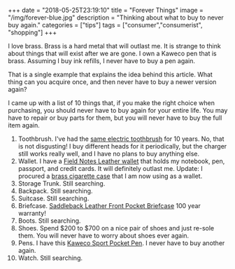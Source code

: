 +++
date = "2018-05-25T23:19:10"
title = "Forever Things"
image = "/img/forever-blue.jpg"
description = "Thinking about what to buy to never buy again."
categories = ["tips"]
tags = ["consumer","consumerist", "shopping"]
+++

I love brass. Brass is a hard metal that will outlast me. It is strange to think about things that will exist after we are gone. I own a Kaweco pen that is brass. Assuming I buy ink refills, I never have to buy a pen again.

That is a single example that explains the idea behind this article. What thing can you acquire once, and then never have to buy a newer version again?

I came up with a list of 10 things that, if you make the right choice when purchasing, you should never have to buy again for your entire life. You may have to repair or buy parts for them, but you will never have to buy the full item again.

1. Toothbrush. I've had the [same electric toothbrush][3] for 10 years. No, that is not disgusting! I buy different heads for it periodically, but the charger still works really well, and I have no plans to buy anything else.
2. Wallet. I have a [Field Notes Leather wallet][4] that holds my notebook, pen, passport, and credit cards. It will definitely outlast me. Update: I procured a [brass cigarette case][5] that I am now using as a wallet.
3. Storage Trunk. Still searching.
4. Backpack. Still searching.
5. Suitcase. Still searching.
6. Briefcase. [Saddleback Leather Front Pocket Briefcase][1] 100 year warranty!
7. Boots. Still searching.
8. Shoes. Spend $200 to $700 on a nice pair of shoes and just re-sole them. You will never have to worry about shoes ever again.
9. Pens. I have this [Kaweco Sport Pocket Pen][2]. I never have to buy another again.
10. Watch. Still searching.


[1]: http://a.co/22VWxxd "100 years."
[2]: http://a.co/5P0KU90 "Best pen in the world."
[3]: https://www.amazon.com/dp/B007ZN5ATQ/ref=cm_sw_em_r_mt_dp_U_MZVEDbAZDF0ZZ "Best toothbrush available"
[4]: https://fieldnotesbrand.com/products/daily-carry-leather-notebook-cover "Nice patina and gets better over time"
[5]: https://www.amazon.com/dp/B002ZH8YK4/ref=cm_sw_r_tw_dp_U_x_GFmTDb7YYCNKC "This is not the exact one but similar"
